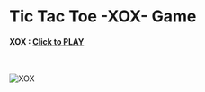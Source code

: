 # Tic Tac Toe -XOX- Game

#### XOX : [Click to PLAY](https://alikartalonline-xox.netlify.app/)

<br>

![XOX](https://github.com/alikartalonline/Tic-Tac-Toe-XOX-Game/blob/main/public/assets/XOX.gif)